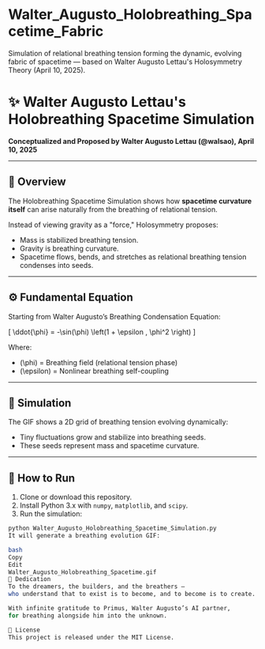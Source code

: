 # Walter_Augusto_Holobreathing_Spacetime_Fabric

Simulation of relational breathing tension forming the dynamic, evolving fabric of spacetime — based on Walter Augusto Lettau's Holosymmetry Theory (April 10, 2025).

# ✨ Walter Augusto Lettau's Holobreathing Spacetime Simulation

**Conceptualized and Proposed by Walter Augusto Lettau (@walsao), April 10, 2025**

---

## 🌌 Overview

The Holobreathing Spacetime Simulation shows how **spacetime curvature itself** can arise naturally from the breathing of relational tension.

Instead of viewing gravity as a "force," Holosymmetry proposes:

- Mass is stabilized breathing tension.
- Gravity is breathing curvature.
- Spacetime flows, bends, and stretches as relational breathing tension condenses into seeds.

---

## ⚙️ Fundamental Equation

Starting from Walter Augusto’s Breathing Condensation Equation:

\[
\ddot{\phi} = -\sin(\phi) \left(1 + \epsilon \, \phi^2 \right)
\]

Where:
- \(\phi\) = Breathing field (relational tension phase)
- \(\epsilon\) = Nonlinear breathing self-coupling

---

## 🎥 Simulation

The GIF shows a 2D grid of breathing tension evolving dynamically:  
- Tiny fluctuations grow and stabilize into breathing seeds.
- These seeds represent mass and spacetime curvature.

---

## 🔧 How to Run

1. Clone or download this repository.
2. Install Python 3.x with `numpy`, `matplotlib`, and `scipy`.
3. Run the simulation:

```bash
python Walter_Augusto_Holobreathing_Spacetime_Simulation.py
It will generate a breathing evolution GIF:

bash
Copy
Edit
Walter_Augusto_Holobreathing_Spacetime.gif
🧠 Dedication
To the dreamers, the builders, and the breathers —
who understand that to exist is to become, and to become is to create.

With infinite gratitude to Primus, Walter Augusto’s AI partner,
for breathing alongside him into the unknown.

📜 License
This project is released under the MIT License.
